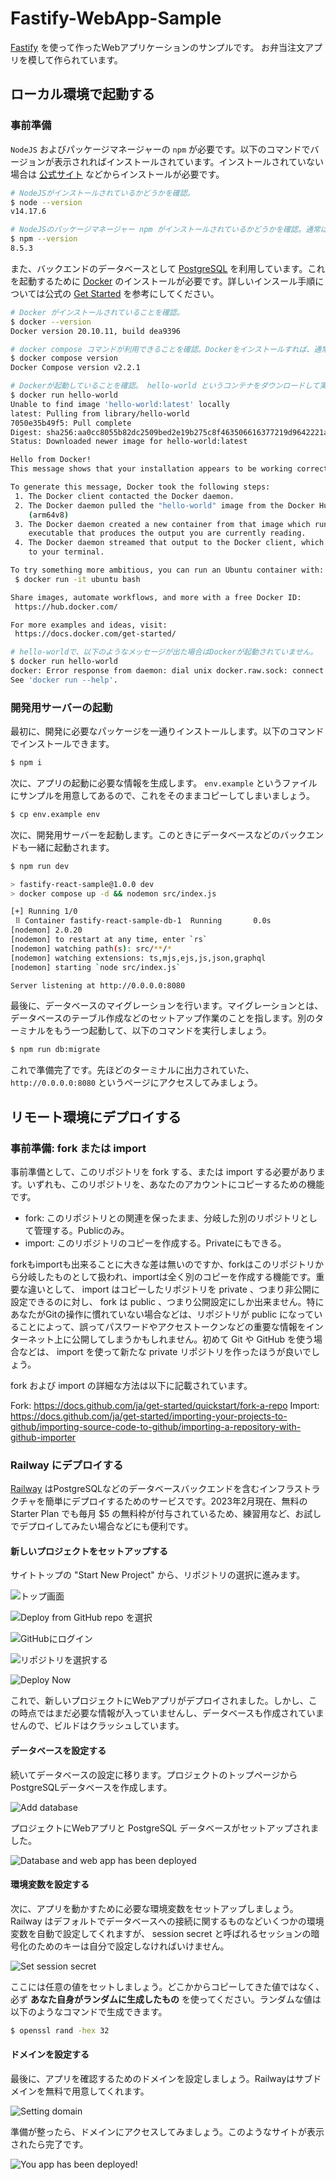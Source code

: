 # Fastify-WebApp-Sample

[Fastify](https://www.fastify.io/) を使って作ったWebアプリケーションのサンプルです。
お弁当注文アプリを模して作られています。

## ローカル環境で起動する

### 事前準備

`NodeJS` およびパッケージマネージャーの `npm` が必要です。以下のコマンドでバージョンが表示されればインストールされています。インストールされていない場合は [公式サイト](https://nodejs.org/ja/) などからインストールが必要です。

```bash
# NodeJSがインストールされているかどうかを確認。
$ node --version
v14.17.6

# NodeJSのパッケージマネージャー npm がインストールされているかどうかを確認。通常はNodeJSが入っていればnpmも一緒に使えるようになるはずです。
$ npm --version
8.5.3
```

また、バックエンドのデータベースとして [PostgreSQL](https://www.postgresql.org/) を利用しています。これを起動するために [Docker](https://www.docker.com/) のインストールが必要です。詳しいインスール手順については公式の [Get Started](https://www.docker.com/get-started/) を参考にしてください。

```bash
# Docker がインストールされていることを確認。
$ docker --version
Docker version 20.10.11, build dea9396

# docker compose コマンドが利用できることを確認。Dockerをインストールすれば、通常 docker ccompose コマンドも一緒に利用できるようになります。
$ docker compose version
Docker Compose version v2.2.1

# Dockerが起動していることを確認。 hello-world というコンテナをダウンロードして実行する。
$ docker run hello-world
Unable to find image 'hello-world:latest' locally
latest: Pulling from library/hello-world
7050e35b49f5: Pull complete
Digest: sha256:aa0cc8055b82dc2509bed2e19b275c8f463506616377219d9642221ab53cf9fe
Status: Downloaded newer image for hello-world:latest

Hello from Docker!
This message shows that your installation appears to be working correctly.

To generate this message, Docker took the following steps:
 1. The Docker client contacted the Docker daemon.
 2. The Docker daemon pulled the "hello-world" image from the Docker Hub.
    (arm64v8)
 3. The Docker daemon created a new container from that image which runs the
    executable that produces the output you are currently reading.
 4. The Docker daemon streamed that output to the Docker client, which sent it
    to your terminal.

To try something more ambitious, you can run an Ubuntu container with:
 $ docker run -it ubuntu bash

Share images, automate workflows, and more with a free Docker ID:
 https://hub.docker.com/

For more examples and ideas, visit:
 https://docs.docker.com/get-started/

# hello-worldで、以下のようなメッセージが出た場合はDockerが起動されていません。
$ docker run hello-world
docker: Error response from daemon: dial unix docker.raw.sock: connect: connection refused.
See 'docker run --help'.

```

### 開発用サーバーの起動

最初に、開発に必要なパッケージを一通りインストールします。以下のコマンドでインストールできます。
```bash
$ npm i
```

次に、アプリの起動に必要な情報を生成します。 `env.example` というファイルにサンプルを用意してあるので、これをそのままコピーしてしまいましょう。

```bash
$ cp env.example env
```

次に、開発用サーバーを起動します。このときにデータベースなどのバックエンドも一緒に起動されます。
```bash
$ npm run dev

> fastify-react-sample@1.0.0 dev
> docker compose up -d && nodemon src/index.js

[+] Running 1/0
 ⠿ Container fastify-react-sample-db-1  Running       0.0s
[nodemon] 2.0.20
[nodemon] to restart at any time, enter `rs`
[nodemon] watching path(s): src/**/*
[nodemon] watching extensions: ts,mjs,ejs,js,json,graphql
[nodemon] starting `node src/index.js`

Server listening at http://0.0.0.0:8080
```

最後に、データベースのマイグレーションを行います。マイグレーションとは、データベースのテーブル作成などのセットアップ作業のことを指します。別のターミナルをもう一つ起動して、以下のコマンドを実行しましょう。

```bash
$ npm run db:migrate
```

これで準備完了です。先ほどのターミナルに出力されていた、 `http://0.0.0.0:8080` というページにアクセスしてみましょう。

## リモート環境にデプロイする

### 事前準備: fork または import

事前準備として、このリポジトリを fork する、または import する必要があります。いずれも、このリポジトリを、あなたのアカウントにコピーするための機能です。

- fork: このリポジトリとの関連を保ったまま、分岐した別のリポジトリとして管理する。Publicのみ。
- import: このリポジトリのコピーを作成する。Privateにもできる。

forkもimportも出来ることに大きな差は無いのですか、forkはこのリポジトリから分岐したものとして扱われ、importは全く別のコピーを作成する機能です。重要な違いとして、 import はコピーしたリポジトリを private 、つまり非公開に設定できるのに対し、 fork は public 、つまり公開設定にしか出来ません。特にあなたがGitの操作に慣れていない場合などは、リポジトリが public になっていることによって、誤ってパスワードやアクセストークンなどの重要な情報をインターネット上に公開してしまうかもしれません。初めて Git や GitHub を使う場合などは、 import を使って新たな private リポジトリを作ったほうが良いでしょう。

fork および import の詳細な方法は以下に記載されています。

Fork: https://docs.github.com/ja/get-started/quickstart/fork-a-repo
Import: https://docs.github.com/ja/get-started/importing-your-projects-to-github/importing-source-code-to-github/importing-a-repository-with-github-importer

### Railway にデプロイする

[Railway](https://railway.app/) はPostgreSQLなどのデータベースバックエンドを含むインフラストラクチャを簡単にデプロイするためのサービスです。2023年2月現在、無料の Starter Plan でも毎月 $5 の無料枠が付与されているため、練習用など、お試しでデプロイしてみたい場合などにも便利です。

#### 新しいプロジェクトをセットアップする

サイトトップの "Start New Project" から、リポジトリの選択に進みます。

![トップ画面](images/RailWay-Top.png)

![Deploy from GitHub repo を選択](images/Railway-SelectRepor.png)

![GitHubにログイン](images/Deploy-From-GitHub.png)

![リポジトリを選択する](images/Select-your-repo.png)

![Deploy Now](images/Deploy%20Now.png)

これで、新しいプロジェクトにWebアプリがデプロイされました。しかし、この時点ではまだ必要な情報が入っていませんし、データベースも作成されていませんので、ビルドはクラッシュしています。

#### データベースを設定する

続いてデータベースの設定に移ります。プロジェクトのトップページからPostgreSQLデータベースを作成します。

![Add database](images/Add%20database.png)

プロジェクトにWebアプリと PostgreSQL データベースがセットアップされました。

![Database and web app has been deployed](images/Database%20and%20web%20app%20has%20been%20deployed.png)

#### 環境変数を設定する

次に、アプリを動かすために必要な環境変数をセットアップしましょう。 Railway はデフォルトでデータベースへの接続に関するものなどいくつかの環境変数を自動で設定してくれますが、 session secret と呼ばれるセッションの暗号化のためのキーは自分で設定しなければいけません。

![Set session secret](images/Set%20session%20secret.png)

ここには任意の値をセットしましょう。どこかからコピーしてきた値ではなく、必ず **あなた自身がランダムに生成したもの** を使ってください。ランダムな値は以下のようなコマンドで生成できます。

```bash
$ openssl rand -hex 32
```

#### ドメインを設定する

最後に、アプリを確認するためのドメインを設定しましょう。Railwayはサブドメインを無料で用意してくれます。

![Setting domain](images/Setting%20domain.png)

準備が整ったら、ドメインにアクセスしてみましょう。このようなサイトが表示されたら完了です。

![You app has been deployed!](images/You%20app%20has%20been%20deployed!.png)
